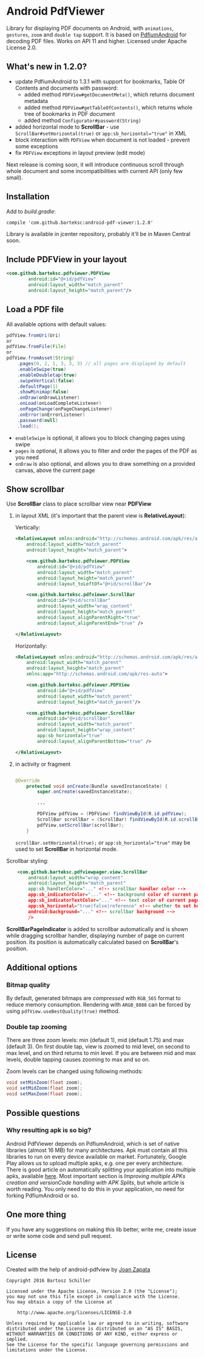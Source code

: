 

# Android PdfViewer

Library for displaying PDF documents on Android, with `animations`, `gestures`, `zoom` and `double tap` support.
It is based on [PdfiumAndroid](https://github.com/barteksc/PdfiumAndroid) for decoding PDF files. Works on API 11 and higher.
Licensed under Apache License 2.0.

## What's new in 1.2.0?
* update PdfiumAndroid to 1.3.1 with support for bookmarks, Table Of Contents and documents with password:
  * added method `PDFView#getDocumentMeta()`, which returns document metadata
  * added method `PDFView#getTableOfContents()`, which returns whole tree of bookmarks in PDF document
  * added method `Configurator#password(String)`
* added horizontal mode to **ScrollBar** - use `ScrollBar#setHorizontal(true)` or `app:sb_horizontal="true"` in XML
* block interaction with `PDFView` when document is not loaded - prevent some exceptions
* fix `PDFView` exceptions in layout preview (edit mode)

Next release is coming soon, it will introduce continuous scroll through whole document
and some incompatibilities with current API (only few small).

## Installation

Add to _build.gradle_:

`compile 'com.github.barteksc:android-pdf-viewer:1.2.0'`

Library is available in jcenter repository, probably it'll be in Maven Central soon.

## Include PDFView in your layout

``` xml
<com.github.barteksc.pdfviewer.PDFView
        android:id="@+id/pdfView"
        android:layout_width="match_parent"
        android:layout_height="match_parent"/>
```

## Load a PDF file

All available options with default values:
``` java
pdfView.fromUri(Uri)
or
pdfView.fromFile(File)
or
pdfView.fromAsset(String)
    .pages(0, 2, 1, 3, 3, 3) // all pages are displayed by default
    .enableSwipe(true)
    .enableDoubletap(true)
    .swipeVertical(false)
    .defaultPage(1)
    .showMinimap(false)
    .onDraw(onDrawListener)
    .onLoad(onLoadCompleteListener)
    .onPageChange(onPageChangeListener)
    .onError(onErrorListener)
    .password(null)
    .load();
```

* `enableSwipe` is optional, it allows you to block changing pages using swipe
* `pages` is optional, it allows you to filter and order the pages of the PDF as you need
* `onDraw` is also optional, and allows you to draw something on a provided canvas, above the current page

## Show scrollbar

Use **ScrollBar** class to place scrollbar view near **PDFView**

1. in layout XML (it's important that the parent view is **RelativeLayout**):

    Vertically:
    ``` xml
    <RelativeLayout xmlns:android="http://schemas.android.com/apk/res/android"
        android:layout_width="match_parent"
        android:layout_height="match_parent">

        <com.github.barteksc.pdfviewer.PDFView
            android:id="@+id/pdfView"
            android:layout_width="match_parent"
            android:layout_height="match_parent"
            android:layout_toLeftOf="@+id/scrollBar"/>

        <com.github.barteksc.pdfviewer.ScrollBar
            android:id="@+id/scrollBar"
            android:layout_width="wrap_content"
            android:layout_height="match_parent"
            android:layout_alignParentRight="true"
            android:layout_alignParentEnd="true" />

    </RelativeLayout>
    ```
    Horizontally:
    ``` xml
    <RelativeLayout xmlns:android="http://schemas.android.com/apk/res/android"
    	android:layout_width="match_parent"
    	android:layout_height="match_parent"
    	xmlns:app="http://schemas.android.com/apk/res-auto">

        <com.github.barteksc.pdfviewer.PDFView
            android:id="@+id/pdfView"
            android:layout_width="match_parent"
            android:layout_height="match_parent"/>

    	<com.github.barteksc.pdfviewer.ScrollBar
    		android:id="@+id/scrollBar"
    		android:layout_width="match_parent"
    		android:layout_height="wrap_content"
    		app:sb_horizontal="true"
    		android:layout_alignParentBottom="true" />

    </RelativeLayout>
    ```
2. in activity or fragment
    ``` java

    @Override
        protected void onCreate(Bundle savedInstanceState) {
            super.onCreate(savedInstanceState);

            ...

            PDFView pdfView = (PDFView) findViewById(R.id.pdfView);
            ScrollBar scrollBar = (ScrollBar) findViewById(R.id.scrollBar);
            pdfView.setScrollBar(scrollBar);
        }
    ```

    `scrollBar.setHorizontal(true);` or `app:sb_horizontal="true"` may be used to set **ScrollBar** in horizontal mode.


Scrollbar styling:
``` xml
    <com.github.barteksc.pdfviewpager.view.ScrollBar
        android:layout_width="wrap_content"
        android:layout_height="match_parent"
        app:sb_handlerColor="..." <!-- scrollbar handler color -->
        app:sb_indicatorColor="..." <!-- background color of current page indicator -->
        app:sb_indicatorTextColor="..." <!-- text color of current page indicator -->
        app:sb_horizontal="true|false|reference" <!-- whether to set horizontal mode -->
        android:background="..." <!-- scrollbar background -->
        />
```

**ScrollBarPageIndicator** is added to scrollbar automatically and is shown while dragging scrollbar handler,
 displaying number of page on current position. Its position is automatically calculated based on **ScrollBar**'s position.

## Additional options

### Bitmap quality
By default, generated bitmaps are _compressed_ with `RGB_565` format to reduce memory consumption.
Rendering with `ARGB_8888` can be forced by using `pdfView.useBestQuality(true)` method.

### Double tap zooming
There are three zoom levels: min (default 1), mid (default 1.75) and max (default 3). On first double tap,
view is zoomed to mid level, on second to max level, and on third returns to min level.
If you are between mid and max levels, double tapping causes zooming to max and so on.

Zoom levels can be changed using following methods:

``` java
void setMinZoom(float zoom);
void setMidZoom(float zoom);
void setMaxZoom(float zoom);
```

## Possible questions
### Why resulting apk is so big?
Android PdfViewer depends on PdfiumAndroid, which is set of native libraries (almost 16 MB) for many architectures.
Apk must contain all this libraries to run on every device available on market.
Fortunately, Google Play allows us to upload multiple apks, e.g. one per every architecture.
There is good article on automatically splitting your application into multiple apks,
available [here](http://ph0b.com/android-studio-gradle-and-ndk-integration/).
Most important section is _Improving multiple APKs creation and versionCode handling with APK Splits_, but whole article is worth reading.
You only need to do this in your application, no need for forking PdfiumAndroid or so.

## One more thing
If you have any suggestions on making this lib better, write me, create issue or write some code and send pull request.

## License

Created with the help of android-pdfview by [Joan Zapata](http://joanzapata.com/)
```
Copyright 2016 Bartosz Schiller

Licensed under the Apache License, Version 2.0 (the "License");
you may not use this file except in compliance with the License.
You may obtain a copy of the License at

    http://www.apache.org/licenses/LICENSE-2.0

Unless required by applicable law or agreed to in writing, software
distributed under the License is distributed on an "AS IS" BASIS,
WITHOUT WARRANTIES OR CONDITIONS OF ANY KIND, either express or implied.
See the License for the specific language governing permissions and
limitations under the License.
```
